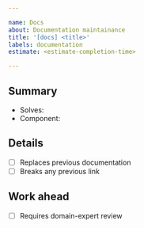 ```yaml
---

name: Docs
about: Documentation maintainance
title: '[docs] <title>'
labels: documentation
estimate: <estimate-completion-time>

---
```


Summary
-------
- Solves: <!-- # of the issue assigned or N/A if none -->
- Component: <!-- Which components/services are being documented? -->

Details
-------
<!-- For each point, if true please add deatils in a subsection below. -->
- [ ] Replaces previous documentation
- [ ] Breaks any previous link

Work ahead
----------
- [ ] Requires domain-expert review
